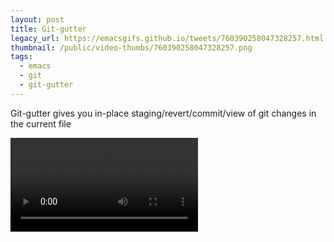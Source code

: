 ```yaml
---
layout: post
title: Git-gutter
legacy_url: https://emacsgifs.github.io/tweets/760390258047328257.html
thumbnail: /public/video-thumbs/760390258047328257.png
tags:
  - emacs
  - git
  - git-gutter
---
```


Git-gutter gives you in-place staging/revert/commit/view of git changes in the current file

<video controls autoplay loop>
  <source src="/public/videos/760390258047328257.mp4" type="video/mp4">
    Sorry your browser does not support the video tag, maybe time to upgrade?
</video>
